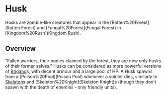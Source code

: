 # Husk

Husks are zombie-like creatures that appear in the [Rotten%20Forest](Rotten Forest) and [Fungal%20Forest](Fungal Forest) in [Kingdom%20Rush](Kingdom Rush).
## Overview

"Fallen warriors, their bodies claimed by the forest, they are now only husks of their former selves."
Husks can be considered as more powerful versions of [Brigand](Brigand)s, with decent armour and a large pool of HP. A Husk spawns from a [Poison%20Pool](Poison Pool) whenever a soldier dies, similarly to [Skeleton](Skeleton)s and [Skeleton%20Knight](Skeleton Knight)s (though they don't spawn with the death of enemies - only friendly units).